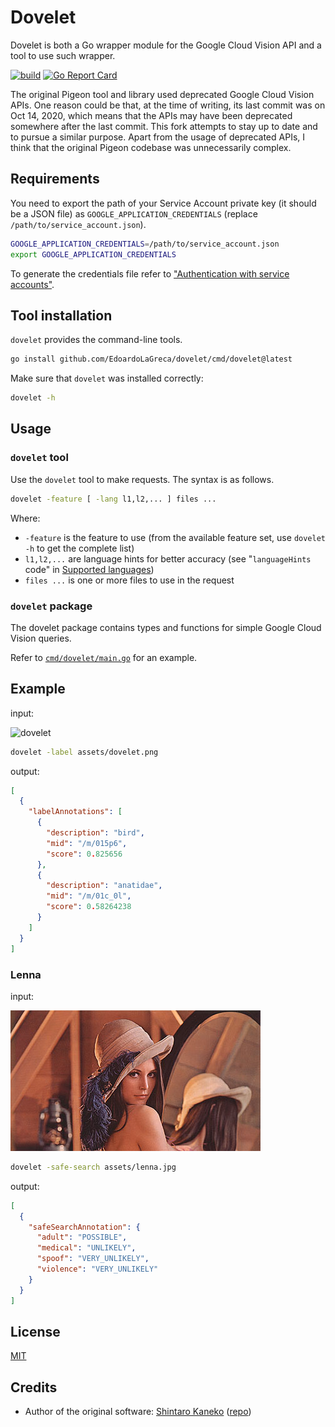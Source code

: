 # Dovelet

Dovelet is both a Go wrapper module for the Google Cloud Vision API and a tool to use such wrapper.

[![build](https://github.com/EdoardoLaGreca/dovelet/actions/workflows/go.yml/badge.svg)](https://github.com/EdoardoLaGreca/dovelet/actions/workflows/go.yml)
[![Go Report Card](https://goreportcard.com/badge/github.com/EdoardoLaGreca/dovelet)](https://goreportcard.com/report/github.com/EdoardoLaGreca/dovelet)

The original Pigeon tool and library used deprecated Google Cloud Vision APIs. One reason could be that, at the time of writing, its last commit was on Oct 14, 2020, which means that the APIs may have been deprecated somewhere after the last commit. This fork attempts to stay up to date and to pursue a similar purpose. Apart from the usage of deprecated APIs, I think that the original Pigeon codebase was unnecessarily complex.

## Requirements

You need to export the path of your Service Account private key (it should be a JSON file) as `GOOGLE_APPLICATION_CREDENTIALS` (replace `/path/to/service_account.json`).

```sh
GOOGLE_APPLICATION_CREDENTIALS=/path/to/service_account.json
export GOOGLE_APPLICATION_CREDENTIALS
```

To generate the credentials file refer to ["Authentication with service accounts"](https://cloud.google.com/vision/docs/setup#sa).

## Tool installation

`dovelet` provides the command-line tools.

```sh
go install github.com/EdoardoLaGreca/dovelet/cmd/dovelet@latest
```

Make sure that `dovelet` was installed correctly:

```sh
dovelet -h
```

## Usage

### `dovelet` tool

Use the `dovelet` tool to make requests. The syntax is as follows.

```sh
dovelet -feature [ -lang l1,l2,... ] files ...
```

Where:
- `-feature` is the feature to use (from the available feature set, use `dovelet -h` to get the complete list)
- `l1,l2,...` are language hints for better accuracy (see "`languageHints` code" in [Supported languages](https://cloud.google.com/vision/docs/languages#supported-langs))
- `files ...` is one or more files to use in the request

<!-- TODO: make new gif -->
<!-- ![pigeon-cmd](https://raw.githubusercontent.com/kaneshin/pigeon/main/assets/pigeon-cmd.gif) -->

### `dovelet` package

The dovelet package contains types and functions for simple Google Cloud Vision queries.

Refer to [`cmd/dovelet/main.go`](cmd/dovelet/main.go) for an example.

## Example

input:

![dovelet](https://raw.githubusercontent.com/EdoardoLaGreca/dovelet/main/assets/dovelet.png)

```sh
dovelet -label assets/dovelet.png
```

output:

```json
[
  {
    "labelAnnotations": [
      {
        "description": "bird",
        "mid": "/m/015p6",
        "score": 0.825656
      },
      {
        "description": "anatidae",
        "mid": "/m/01c_0l",
        "score": 0.58264238
      }
    ]
  }
]
```


### Lenna

input:

![lenna](https://raw.githubusercontent.com/EdoardoLaGreca/dovelet/main/assets/lenna.jpg)

```sh
dovelet -safe-search assets/lenna.jpg
```

output:

```json
[
  {
    "safeSearchAnnotation": {
      "adult": "POSSIBLE",
      "medical": "UNLIKELY",
      "spoof": "VERY_UNLIKELY",
      "violence": "VERY_UNLIKELY"
    }
  }
]
```

## License

[MIT](LICENSE)

## Credits

- Author of the original software: [Shintaro Kaneko](https://github.com/kaneshin) ([repo](https://github.com/kaneshin/pigeon))
